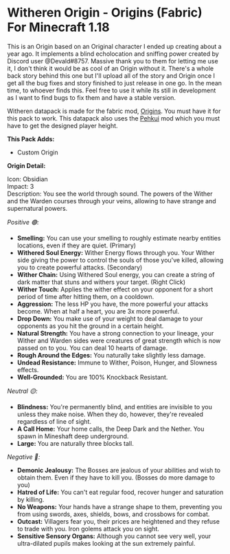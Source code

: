 # Witheren Origin - Origins (Fabric) For Minecraft 1.18
This is an Origin based on an Original character I ended up creating about a year ago. It implements a blind echolocation and sniffing power created by Discord user @Devald#8757. Massive thank you to them for letting me use it, I don't think it would be as cool of an Origin without it. There's a whole back story behind this one but I'll upload all of the story and Origin once I get all the bug fixes and story finished to just release in one go. In the mean time, to whoever finds this. Feel free to use it while its still in development as I want to find bugs to fix them and have a stable version.

Witheren datapack is made for the fabric mod, [Origins](https://www.curseforge.com/minecraft/mc-mods/origins). You must have it for this pack to work. This datapack also uses the [Pehkui](https://www.curseforge.com/minecraft/mc-mods/pehkui) mod which you must have to get the designed player height.

**This Pack Adds:**
- Custom Origin

**Origin Detail:**

Icon: Obsidian <br />
Impact: 3 <br />
Description: You see the world through sound. The powers of the Wither and the Warden courses through your veins, allowing to have strange and supernatural powers.

*Positive 🟢:*

- **Smelling:** You can use your smelling to roughly estimate nearby entities locations, even if they are quiet. (Primary)
- **Withered Soul Energy:** Wither Energy flows through you. Your Wither side giving the power to control the souls of those you've killed, allowing you to create powerful attacks. (Secondary)
- **Wither Chain:** Using Withered Soul energy, you can create a string of dark matter that stuns and withers your target. (Right Click)
- **Wither Touch:** Applies the wither effect on your opponent for a short period of time after hitting them, on a cooldown.
- **Aggression:** The less HP you have, the more powerful your attacks become. When at half a heart, you are 3x more powerful.
- **Drop Down:** You make use of your weight to deal damage to your opponents as you hit the ground in a certain height.
- **Natural Strength:** You have a strong connection to your lineage, your Wither and Warden sides were creatures of great strength which is now passed on to you. You can deal 10 hearts of damage.
- **Rough Around the Edges:** You naturally take slightly less damage.
- **Undead Resistance:** Immune to Wither, Poison, Hunger, and Slowness effects.
- **Well-Grounded:** You are 100% Knockback Resistant.

*Neutral 🟡:*

- **Blindness:** You're permanently blind, and entities are invisible to you unless they make noise. When they do, however, they're revealed regardless of line of sight.
- **A Call Home:** Your home calls, the Deep Dark and the Nether. You spawn in Mineshaft deep underground.
- **Large:** You are naturally three blocks tall.

*Negative 🔴:*

- **Demonic Jealousy:** The Bosses are jealous of your abilities and wish to obtain them. Even if they have to kill you. (Bosses do more damage to you)
- **Hatred of Life:** You can't eat regular food, recover hunger and saturation by killing.
- **No Weapons:** Your hands have a strange shape to them, preventing you from using swords, axes, shields, bows, and crossbows for combat.
- **Outcast:** Villagers fear you, their prices are heightened and they refuse to trade with you. Iron golems attack you on sight.
- **Sensitive Sensory Organs:** Although you cannot see very well, your ultra-dilated pupils makes looking at the sun extremely painful.
